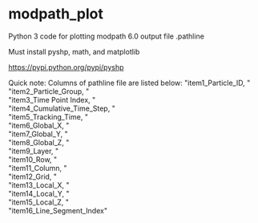 # modpath_plot
Python 3 code for plotting modpath 6.0 output file .pathline

Must install pyshp, math, and matplotlib

https://pypi.python.org/pypi/pyshp

Quick note:
Columns of pathline file are listed below:
         "item1_Particle_ID, " \
         "item2_Particle_Group, " \
         "item3_Time Point Index, " \
         "item4_Cumulative_Time_Step, " \
         "item5_Tracking_Time, " \
         "item6_Global_X, " \
         "item7_Global_Y, " \
         "item8_Global_Z, " \
         "item9_Layer, " \
         "item10_Row, " \
         "item11_Column, " \
         "item12_Grid, " \
         "item13_Local_X, " \
         "item14_Local_Y, " \
         "item15_Local_Z, " \
         "item16_Line_Segment_Index"
